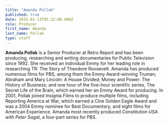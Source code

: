 ```yaml
---
title: "Amanda Pollak"
published: true
date: 2015-01-13T05:22:00.000Z
role: Producer
first_name: Amanda
last_name: Pollak
type: staff
---
```


**Amanda Pollak** is a Senior Producer at Retro Report and has been producing, researching and writing documentaries for Public Television since 1992\. She received an individual Emmy for her leading role in researching TR: The Story of Theodore Roosevelt. Amanda has produced numerous films for PBS, among them the Emmy Award-winning Truman; Abraham and Mary Lincoln: A House Divided; Money and Power: The History of Business; and one hour of the five-hour scientific series, The Secret Life of the Brain, which earned her an Emmy Award for producing. In 2001, Pollak joined Insignia Films to produce multiple films, including Reporting America at War, which earned a Cine Golden Eagle Award and was a 2004 Emmy nominee for Best Documentary, and eight films for American Experience. Amanda most recently produced _Constitution USA with Peter Sagal_, a four-part series for PBS.

